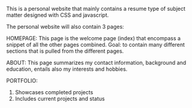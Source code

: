 This is a personal website that mainly contains a resume type of subject matter designed with CSS and javascript.  

The personal website will also contain 3 pages: 

HOMEPAGE: 
  This page is the welcome page (index) that encompass a snippet of all the other pages combined. 
  Goal: to contain many different sections that is pulled from the different pages.

ABOUT:
  This page summarizes my contact information, background and education, entails also my interests and hobbies.

PORTFOLIO:
  1. Showcases completed projects
  2. Includes current projects and status

